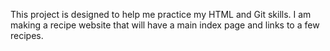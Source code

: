 This project is designed to help me practice my HTML and Git skills. I am making a recipe website that will have a main index page and links to a few recipes.